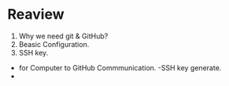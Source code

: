 # Reaview

1. Why we need git & GitHub?
2. Beasic Configuration.
3. SSH key.<br/>
- for Computer to GitHub Commmunication.
-SSH key generate.
-
